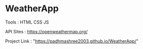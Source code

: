 # WeatherApp

Tools : HTML CSS JS

API Sites : https://openweathermap.org/

Project Link : "https://padhmashree2003.github.io/WeatherApp/"
